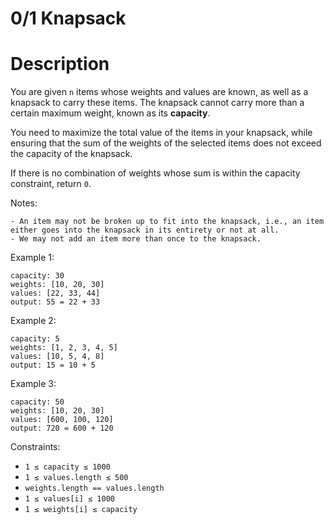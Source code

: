 # 0/1 Knapsack

# Description
You are given `n` items whose weights and values are known, as well as a knapsack to carry these items. The knapsack cannot carry more than a certain maximum weight, known as its **capacity**.

You need to maximize the total value of the items in your knapsack, while ensuring that the sum of the weights of the selected items does not exceed the capacity of the knapsack.

If there is no combination of weights whose sum is within the capacity constraint, return `0`.

Notes:
```
- An item may not be broken up to fit into the knapsack, i.e., an item either goes into the knapsack in its entirety or not at all.
- We may not add an item more than once to the knapsack.
```

Example 1:
```
capacity: 30
weights: [10, 20, 30]
values: [22, 33, 44]
output: 55 = 22 + 33
```

Example 2:
```
capacity: 5
weights: [1, 2, 3, 4, 5]
values: [10, 5, 4, 8]
output: 15 = 10 + 5
```

Example 3:
```
capacity: 50
weights: [10, 20, 30]
values: [600, 100, 120]
output: 720 = 600 + 120
```

Constraints:
- <code>1 ≤ capacity ≤ 1000</code>
- <code>1 ≤ values.length ≤ 500</code>
- <code>weights.length == values.length</code>
- <code>1 ≤ values[i] ≤ 1000</code>
- <code>1 ≤ weights[i] ≤ capacity</code>
